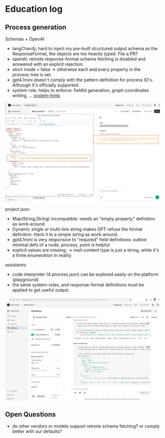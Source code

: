 # Education log

## Process generation

Schemas + OpenAI

- langChan4j; hard to inject my pre-built structured output schema as the ResponseFormat, the objects are too heavily typed. File a PR?
- openAI: remote response-format schema fetching is disabled and answered with an explicit rejection.
- strict mode = false -> otherwise each and every property in the process-tree is set.
- gpt4.1mini doesn't comply with the pattern definition for process ID's. Although it's officially supported.
- system role; helps to enforce: fieldId generation, graph coordinates writing, ... [system-hints](openai-platform/system.json)

![no-remote](images/remote-schema-fails.png)

project.json:

- Map(String,String) incompatible: needs an "empty property" definition as work-around.
- Dynamic single or multi-line string makes GPT refuse the format definition. Hack it to a simple string as work-around.
- gpt4.1mini is very responsive to "required" field definitions: outline minimal defs of a node, process, point is helpful
- explicit values are missing; -> mail-content type is just a string, while it's a finite enumeration in reality

assistants:

- code interpreter (4 process.json) can be explored easily on the platform (playground).
- the same system-roles, and response-format definitions must be applied to get useful output.

![assist](images/assistant-mail-element.png)

>
## Open Questions

- do other vendors or models support remote schema fetching? or comply better with our defaults?


